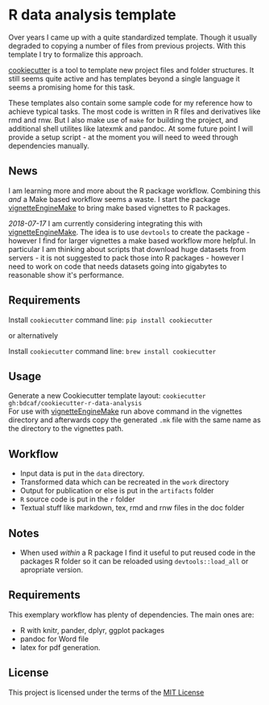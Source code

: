 R data analysis template
========================

Over years I came up with a quite standardized template. Though it usually degraded to copying a number of files from previous projects.  With this template I try to formalize this approach.

[cookiecutter](https://github.com/audreyr/cookiecutter) is a tool to template new project files and folder structures.  It still seems quite active and has templates beyond a single language it seems a promising home for this task.
 
These templates also contain some sample code for my reference how to achieve typical tasks.  The most code is written in R files and derivatives like rmd and rnw.  But I also make use of `make` for building the project, and additional shell utilites like latexmk and pandoc.  At some future point I will provide a setup script - at the moment you will need to weed through dependencies manually.

News
------

I am learning more and more about the R package workflow.  Combining
this *and* a Make based workflow seems a waste.  I start the package
[vignetteEngineMake](https://github.com/bdcaf/vignetteEngineMake) to
bring make based vignettes to R packages. 

*2018-07-17*  I am currently considering integrating this with 
[vignetteEngineMake](https://github.com/bdcaf/vignetteEngineMake).
The idea is to use `devtools` to create the package - however I find
for larger vignettes a make based workflow more helpful.  In
particular I am thinking about scripts that download huge datasets
from servers - it is not suggested to pack those into R packages -
however I need to work on code that needs datasets going into
gigabytes to reasonable show it's performance.

Requirements
------------
Install `cookiecutter` command line: `pip install cookiecutter`    

or alternatively

Install `cookiecutter` command line: `brew install cookiecutter`    

Usage
-----
Generate a new Cookiecutter template layout: `cookiecutter gh:bdcaf/cookiecutter-r-data-analysis`    
For use with 
[vignetteEngineMake](https://github.com/bdcaf/vignetteEngineMake) run
above command in the vignettes directory and afterwards copy the
generated  `.mk` file with the same name as the directory to the
vignettes path.

Workflow
----------

 + Input data is put in the `data` directory.
 + Transformed data which can be recreated in the `work` directory
 + Output for publication or else is put in the `artifacts` folder
 + `R` source code is put in the `r` folder
 + Textual stuff like markdown, tex, rmd and rnw files in the doc
 	 folder
 
Notes
------

- When used *within* a R package I find it useful to put reused code in
the packages R folder so it can be reloaded using `devtools::load_all`
or apropriate version. 


Requirements
------------

This exemplary workflow has plenty of dependencies. The main ones are:
 - R with knitr, pander, dplyr, ggplot packages
 - pandoc for Word file
 - latex for pdf generation.

License
-------
This project is licensed under the terms of the [MIT License](/LICENSE)

